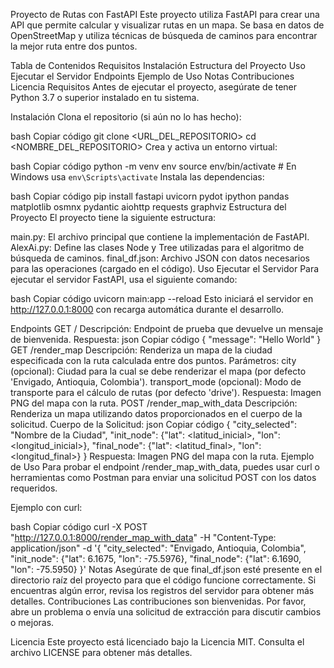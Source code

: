 Proyecto de Rutas con FastAPI
Este proyecto utiliza FastAPI para crear una API que permite calcular y visualizar rutas en un mapa. Se basa en datos de OpenStreetMap y utiliza técnicas de búsqueda de caminos para encontrar la mejor ruta entre dos puntos.

Tabla de Contenidos
Requisitos
Instalación
Estructura del Proyecto
Uso
Ejecutar el Servidor
Endpoints
Ejemplo de Uso
Notas
Contribuciones
Licencia
Requisitos
Antes de ejecutar el proyecto, asegúrate de tener Python 3.7 o superior instalado en tu sistema.

Instalación
Clona el repositorio (si aún no lo has hecho):

bash
Copiar código
git clone <URL_DEL_REPOSITORIO>
cd <NOMBRE_DEL_REPOSITORIO>
Crea y activa un entorno virtual:

bash
Copiar código
python -m venv env
source env/bin/activate  # En Windows usa `env\Scripts\activate`
Instala las dependencias:

bash
Copiar código
pip install fastapi uvicorn pydot ipython pandas matplotlib osmnx pydantic aiohttp requests graphviz
Estructura del Proyecto
El proyecto tiene la siguiente estructura:

main.py: El archivo principal que contiene la implementación de FastAPI.
AlexAi.py: Define las clases Node y Tree utilizadas para el algoritmo de búsqueda de caminos.
final_df.json: Archivo JSON con datos necesarios para las operaciones (cargado en el código).
Uso
Ejecutar el Servidor
Para ejecutar el servidor FastAPI, usa el siguiente comando:

bash
Copiar código
uvicorn main:app --reload
Esto iniciará el servidor en http://127.0.0.1:8000 con recarga automática durante el desarrollo.

Endpoints
GET /
Descripción: Endpoint de prueba que devuelve un mensaje de bienvenida.
Respuesta:
json
Copiar código
{
  "message": "Hello World"
}
GET /render_map
Descripción: Renderiza un mapa de la ciudad especificada con la ruta calculada entre dos puntos.
Parámetros:
city (opcional): Ciudad para la cual se debe renderizar el mapa (por defecto 'Envigado, Antioquia, Colombia').
transport_mode (opcional): Modo de transporte para el cálculo de rutas (por defecto 'drive').
Respuesta: Imagen PNG del mapa con la ruta.
POST /render_map_with_data
Descripción: Renderiza un mapa utilizando datos proporcionados en el cuerpo de la solicitud.
Cuerpo de la Solicitud:
json
Copiar código
{
  "city_selected": "Nombre de la Ciudad",
  "init_node": {"lat": <latitud_inicial>, "lon": <longitud_inicial>},
  "final_node": {"lat": <latitud_final>, "lon": <longitud_final>}
}
Respuesta: Imagen PNG del mapa con la ruta.
Ejemplo de Uso
Para probar el endpoint /render_map_with_data, puedes usar curl o herramientas como Postman para enviar una solicitud POST con los datos requeridos.

Ejemplo con curl:

bash
Copiar código
curl -X POST "http://127.0.0.1:8000/render_map_with_data" -H "Content-Type: application/json" -d '{
  "city_selected": "Envigado, Antioquia, Colombia",
  "init_node": {"lat": 6.1675, "lon": -75.5976},
  "final_node": {"lat": 6.1690, "lon": -75.5950}
}'
Notas
Asegúrate de que final_df.json esté presente en el directorio raíz del proyecto para que el código funcione correctamente.
Si encuentras algún error, revisa los registros del servidor para obtener más detalles.
Contribuciones
Las contribuciones son bienvenidas. Por favor, abre un problema o envía una solicitud de extracción para discutir cambios o mejoras.

Licencia
Este proyecto está licenciado bajo la Licencia MIT. Consulta el archivo LICENSE para obtener más detalles.

